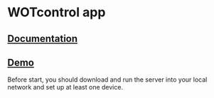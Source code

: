 # WOTcontrol app

## [Documentation](WOTcontrol/wotcontrol-app/README.md)

## [Demo](http://wotcon.surge.sh/#/)

Before start, you should download and run the server into your local network and set up at least one device.